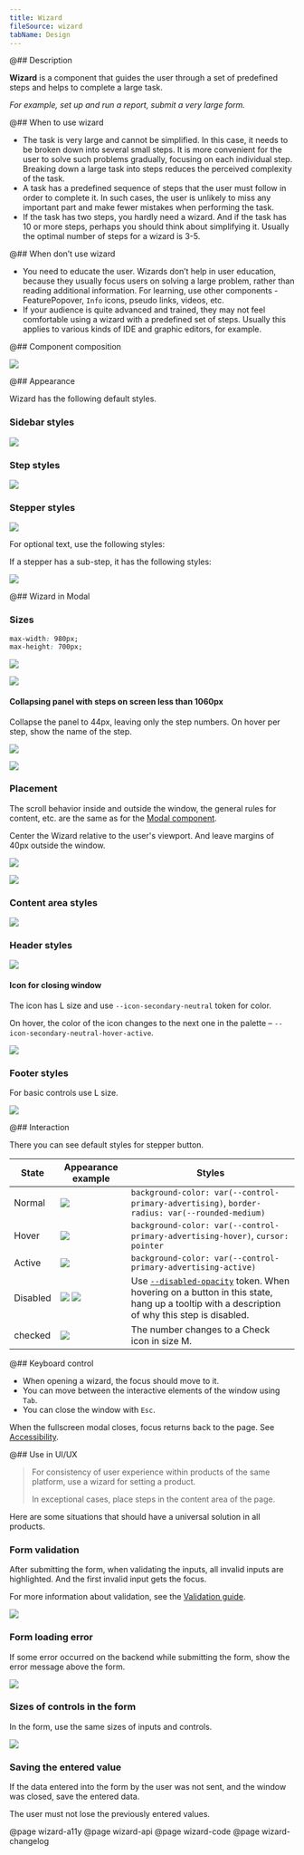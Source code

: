```yaml
---
title: Wizard
fileSource: wizard
tabName: Design
---
```


@## Description

**Wizard** is a component that guides the user through a set of predefined steps and helps to complete a large task.

_For example, set up and run a report, submit a very large form._

@## When to use wizard

- The task is very large and cannot be simplified. In this case, it needs to be broken down into several small steps. It is more convenient for the user to solve such problems gradually, focusing on each individual step. Breaking down a large task into steps reduces the perceived complexity of the task.
- A task has a predefined sequence of steps that the user must follow in order to complete it. In such cases, the user is unlikely to miss any important part and make fewer mistakes when performing the task.
- If the task has two steps, you hardly need a wizard. And if the task has 10 or more steps, perhaps you should think about simplifying it. Usually the optimal number of steps for a wizard is 3-5.

@## When don’t use wizard

- You need to educate the user. Wizards don’t help in user education, because they usually focus users on solving a large problem, rather than reading additional information. For learning, use other components - FeaturePopover, `Info` icons, pseudo links, videos, etc.
- If your audience is quite advanced and trained, they may not feel comfortable using a wizard with a predefined set of steps. Usually this applies to various kinds of IDE and graphic editors, for example.

@## Component composition

![](static/wizard-scheme.png)

@## Appearance

Wizard has the following default styles.

### Sidebar styles

<!-- ```
max-width: 220px;
padding: 40px 8px;
color: var(--white);
background-color: var(--violet-600);
font-size: var(--fs-300);
line-height: var(--lh-300);
font-weight: 700;
``` -->

![](static/steps-paddings-margins.png)

### Step styles

![](static/step-size.png)

### Stepper styles

<!-- ```
padding: 8px 12px;
color: var(--white);
font-size: var(--fs-200);
line-height: var(--lh-200);
font-weight: 700;
``` -->

![](static/stepper-paddings-margins.png)

For optional text, use the following styles:

<!-- ```
margin-top: 4px;
color: color-mod(var(--white) a(75%));
font-size: var(--fs-100);
line-height: var(--lh-100);
font-weight: 400;
``` -->

If a stepper has a sub-step, it has the following styles:

![](static/substep-paddings-margins.png)

@## Wizard in Modal

### Sizes

```CSS
max-width: 980px;
max-height: 700px;
```

![](static/wizard1.png)

![](static/wizard2.png)

#### Collapsing panel with steps on screen less than 1060px

Collapse the panel to 44px, leaving only the step numbers. On hover per step, show the name of the step.

![](static/collapsing-stepper1.png)

![](static/collapsing-stepper2.png)

### Placement

The scroll behavior inside and outside the window, the general rules for content, etc. are the same as for the [Modal component](/components/modal/).

Center the Wizard relative to the user's viewport. And leave margins of 40px outside the window.

![](static/placement.png)

![](static/paddings.png)

### Content area styles

<!-- ```
padding: 40px;
background-color: var(--white);
color: var(--gray-800);
font-size: var(--fs-200);
line-height: var(--lh-200);
font-weight: 400;
``` -->

![](static/wizard-paddings.png)

### Header styles

<!-- ```
margin-bottom: 20px;
color: var(--gray-800);
font-size: var(--fs-500);
line-height: var(--lh-500);
font-weight: 700;
``` -->

![](static/header.png)

#### Icon for closing window

The icon has L size and use `--icon-secondary-neutral` token for color.

On hover, the color of the icon changes to the next one in the palette – `--icon-secondary-neutral-hover-active`.

![](static/close-paddings.png)

### Footer styles

<!-- ```
margin-bottom: 20px;
color: var(--gray-800);
font-size: var(--fs-500);
line-height: var(--lh-500);
``` -->

For basic controls use L size.

![](static/footer.png)

@## Interaction

There you can see default styles for stepper button.

| State    | Appearance example                                                                                | Styles                                                                                                                                                               |
| -------- | ------------------------------------------------------------------------------------------------- | -------------------------------------------------------------------------------------------------------------------------------------------------------------------- |
| Normal   | ![](static/normal.png)                                                        | `background-color: var(--control-primary-advertising)`, `border-radius: var(--rounded-medium)`                                                                     |
| Hover    | ![](static/hover.png)                                                         | `background-color: var(--control-primary-advertising-hover)`, `cursor: pointer`                                                                                    |
| Active   | ![](static/active.png)                                                        | `background-color: var(--control-primary-advertising-active)`                                                                                                       |
| Disabled | ![](static/disabled.png) ![](static/disabled-tooltip.png) | Use [`--disabled-opacity`](/style/design-tokens/) token. When hovering on a button in this state, hang up a tooltip with a description of why this step is disabled. |
| checked  | ![](static/checked.png)                                                       | The number changes to a Check icon in size M.                                                                                                                        |

@## Keyboard control

- When opening a wizard, the focus should move to it.
- You can move between the interactive elements of the window using `Tab`.
- You can close the window with `Esc`.

When the fullscreen modal closes, focus returns back to the page. See [Accessibility](/core-principles/a11y/).

@## Use in UI/UX

> For consistency of user experience within products of the same platform, use a wizard for setting a product.
>
> In exceptional cases, place steps in the content area of the page.

Here are some situations that should have a universal solution in all products.

### Form validation

After submitting the form, when validating the inputs, all invalid inputs are highlighted. And the first invalid input gets the focus.

For more information about validation, see the [Validation guide](/patterns/validation-form/).

![](static/validation.png)

### Form loading error

If some error occurred on the backend while submitting the form, show the error message above the form.

![](static/error-all.png)

### Sizes of controls in the form

In the form, use the same sizes of inputs and controls.

![](static/form-yes-no.png)

### Saving the entered value

If the data entered into the form by the user was not sent, and the window was closed, save the entered data.

The user must not lose the previously entered values.

@page wizard-a11y
@page wizard-api
@page wizard-code
@page wizard-changelog
